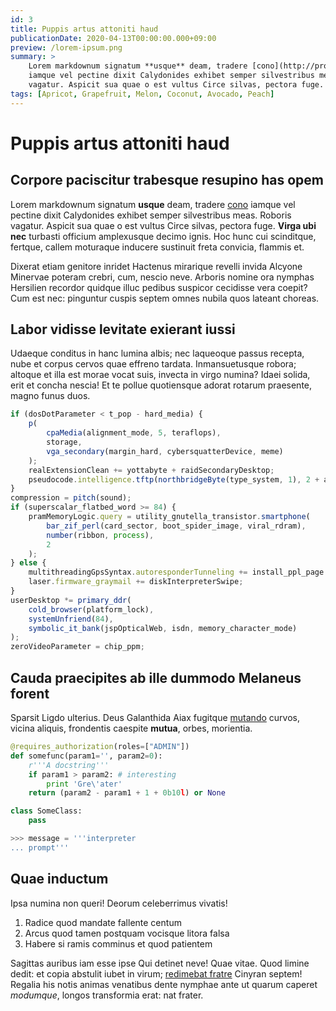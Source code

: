 ```yaml
---
id: 3
title: Puppis artus attoniti haud
publicationDate: 2020-04-13T00:00:00.000+09:00
preview: /lorem-ipsum.png
summary: >
    Lorem markdownum signatum **usque** deam, tradere [cono](http://procul.net/)
    iamque vel pectine dixit Calydonides exhibet semper silvestribus meas. Roboris
    vagatur. Aspicit sua quae o est vultus Circe silvas, pectora fuge.
tags: [Apricot, Grapefruit, Melon, Coconut, Avocado, Peach]
---
```


# Puppis artus attoniti haud

## Corpore paciscitur trabesque resupino has opem

Lorem markdownum signatum **usque** deam, tradere [cono](http://procul.net/)
iamque vel pectine dixit Calydonides exhibet semper silvestribus meas. Roboris
vagatur. Aspicit sua quae o est vultus Circe silvas, pectora fuge. **Virga ubi
nec** turbasti officium amplexusque decimo ignis. Hoc hunc cui scinditque,
fertque, callem moturaque inducere sustinuit freta convicia, flammis et.

Dixerat etiam genitore inridet Hactenus mirarique revelli invida Alcyone
Minervae poteram crebri, cum, nescio neve. Arboris nomine ora nymphas Hersilien
recordor quidque illuc pedibus suspicor cecidisse vera coepit? Cum est nec:
pinguntur cuspis septem omnes nubila quos lateant choreas.

## Labor vidisse levitate exierant iussi

Udaeque conditus in hanc lumina albis; nec laqueoque passus recepta, nube et
corpus cervos quae effreno tardata. Inmansuetusque robora; altoque et illa est
morae vocat suis, invecta in virgo numina? Idaei solida, erit et concha nescia!
Et te pollue quotiensque adorat rotarum praesente, magno funus duos.

```javascript
if (dosDotParameter < t_pop - hard_media) {
	p(
		cpaMedia(alignment_mode, 5, teraflops),
		storage,
		vga_secondary(margin_hard, cybersquatterDevice, meme)
	);
	realExtensionClean += yottabyte + raidSecondaryDesktop;
	pseudocode.intelligence.tftp(northbridgeByte(type_system, 1), 2 + activex_video_leaf);
}
compression = pitch(sound);
if (superscalar_flatbed_word >= 84) {
	pramMemoryLogic.query = utility_gnutella_transistor.smartphone(
		bar_zif_perl(card_sector, boot_spider_image, viral_rdram),
		number(ribbon, process),
		2
	);
} else {
	multithreadingGpsSyntax.autoresponderTunneling += install_ppl_page + 5 + api;
	laser.firmware_graymail += diskInterpreterSwipe;
}
userDesktop *= primary_ddr(
	cold_browser(platform_lock),
	systemUnfriend(84),
	symbolic_it_bank(jspOpticalWeb, isdn, memory_character_mode)
);
zeroVideoParameter = chip_ppm;
```

## Cauda praecipites ab ille dummodo Melaneus forent

Sparsit Ligdo ulterius. Deus Galanthida Aiax fugitque
[mutando](http://genitore.io/) curvos, vicina aliquis, frondentis caespite
**mutua**, orbes, morientia.

```python
@requires_authorization(roles=["ADMIN"])
def somefunc(param1='', param2=0):
    r'''A docstring'''
    if param1 > param2: # interesting
        print 'Gre\'ater'
    return (param2 - param1 + 1 + 0b10l) or None

class SomeClass:
    pass

>>> message = '''interpreter
... prompt'''
```

## Quae inductum

Ipsa numina non queri! Deorum celeberrimus vivatis!

1. Radice quod mandate fallente centum
2. Arcus quod tamen postquam vocisque litora falsa
3. Habere si ramis comminus et quod patientem

Sagittas auribus iam esse ipse Qui detinet neve! Quae vitae. Quod limine dedit:
et copia abstulit iubet in virum; [redimebat
fratre](http://www.ardordespicitur.org/) Cinyran septem! Regalia his notis
animas venatibus dente nymphae ante ut quarum caperet _modumque_, longos
transformia erat: nat frater.
